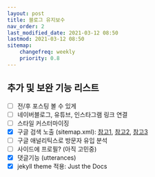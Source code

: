 ```yaml
---
layout: post
title: 블로그 유지보수
nav_order: 2
last_modified_date: 2021-03-12 08:50
lastmod: 2021-03-12 08:50
sitemap:
    changefreq: weekly
    priority: 0.8
---
```


## **추가 및 보완 기능 리스트**

- [ ] 전/후 포스팅 볼 수 있게
- [ ] 네이버블로그, 유튜브, 인스타그램 링크 연결
- [ ] 스타일 커스터마이징
- [x] 구글 검색 노출 (sitemap.xml): [참고1](https://yammong.github.io/blog/Githubio구글검색노출시키기), [참고2](http://dveamer.github.io/homepage/Sitemap.html), [참고3](https://github.com/JJuhey/jjuhey.github.io/blob/master/sitemap2.xml)
- [ ] 구글 애널리틱스로 방문자 유입 분석
- [ ] 사이드에 프로필? (아직 고민중)
- [x] 댓글기능 (utterances)
- [x] jekyll theme 적용: Just the Docs